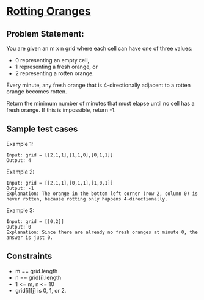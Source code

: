 # [Rotting Oranges](https://leetcode.com/problems/rotting-oranges/)

## Problem Statement:

You are given an m x n grid where each cell can have one of three values:

- 0 representing an empty cell,
- 1 representing a fresh orange, or
- 2 representing a rotten orange.

Every minute, any fresh orange that is 4-directionally adjacent to a rotten orange becomes rotten.

Return the minimum number of minutes that must elapse until no cell has a fresh orange. If this is impossible, return -1.

## Sample test cases

Example 1:

```
Input: grid = [[2,1,1],[1,1,0],[0,1,1]]
Output: 4
```

Example 2:

```
Input: grid = [[2,1,1],[0,1,1],[1,0,1]]
Output: -1
Explanation: The orange in the bottom left corner (row 2, column 0) is never rotten, because rotting only happens 4-directionally.
```

Example 3:
```
Input: grid = [[0,2]]
Output: 0
Explanation: Since there are already no fresh oranges at minute 0, the answer is just 0.
```

## Constraints

- m == grid.length
- n == grid[i].length
- 1 <= m, n <= 10
- grid[i][j] is 0, 1, or 2.
